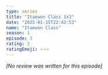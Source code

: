 ```yaml
---
type: series
title: "Itaewon Class 1x3"
date: "2025-01-15T22:42:53"
name: "Itaewon Class"
season: 1
episode: 3
rating: 3
ratingEmoji: ⭐️⭐️⭐️
---
```


*[No review was written for this episode]*
